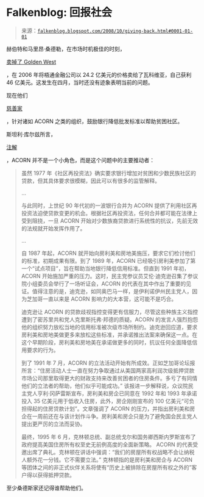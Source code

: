 <!--yml

类别: 未分类

日期：2024 年 5 月 12 日 22:54:04

-->

# Falkenblog: 回报社会

> 来源：[`falkenblog.blogspot.com/2008/10/giving-back.html#0001-01-01`](http://falkenblog.blogspot.com/2008/10/giving-back.html#0001-01-01)

赫伯特和马里昂·桑德勒，在市场时机极佳的时刻，

[卖掉了 Golden West](http://www.sfgate.com/cgi-bin/article.cgi?file=/chronicle/archive/2006/05/09/BUGBRINUJT1.DTL&type=business)

，在 2006 年将梧通金融公司以 24.2 亿美元的价格卖给了瓦科维亚，自己获利 46 亿美元。这发生在四月，当时还没有迹象表明当前的问题。

现在他们

[慈善家](http://www.nytimes.com/2008/03/09/magazine/09Sandlers-t.html?n=Top/Reference/Times%20Topics/People)

，针对诸如 ACORN 之类的组织，鼓励银行降低批发标准以帮助贫困社区。

斯坦利·库尔兹所言，

[注解](http://article.nationalreview.com/?q=ZjRjYzE0YmQxNzU4MDJjYWE5MjIzMTMxMmNhZWQ1MTA=&w=MA==)

，ACORN 并不是一个小角色，而是这个问题中的主要推动者：

> 虽然 1977 年《社区再投资法》确实要求银行增加对贫困和少数民族社区的贷款，但其具体要求很模糊，因此可以有很多的监管解释。
> 
> ...
> 
> 与此同时，上世纪 90 年代初的一波银行合并为 ACORN 提供了利用社区再投资法迫使贷款变更的机会。根据社区再投资法，任何合并都可能在法律上受到阻挠，一旦 ACORN 开始对少数族裔贷款进行系统性的抗议，先前无效的法规就开始发挥作用了。
> 
> ...
> 
> 自 1987 年起，ACORN 就开始向房利美和房地美施压，要求它们检讨他们的标准，初期成果有限。到了 1989 年，ACORN 已经吸引房利美参加了第一个“试点项目”，旨在帮助当地银行降低信用标准。但直到 1991 年初，ACORN 开始施加严重的压力。这时，民主党参议员艾伦·迪克逊召集了参议院小组委员会举行了一场听证会，ACORN 的代表在其中作出了重要的见证。值得注意的是，迪克逊，如同奥巴马一样，是伊利诺伊州民主党人，因为芝加哥一直以来是 ACORN 影响力的大本营，这可能不是巧合。
> 
> 迪克逊让 ACORN 的贷款歧视指控变得更有信服力，尽管这些种族主义指控遭到了密苏里共和党人克里斯托弗·邦德的质疑。ACORN 的发言人强烈抱怨他的组织努力放松当地的信用标准被次级市场所制约。迪克逊回应道，要求房利美和房地美做更多来放松这些标准，并承诺推出法案来确保这一点。在这个早期阶段，房利美和房地美在承诺做更多的同时，抗议任何全面降低信用要求的行为。
> 
> 到了 1991 年 7 月，ACORN 的立法活动开始有所成效。正如芝加哥论坛报所言：“住房活动人士一直在努力争取通过从美国两家高利润次级抵押贷款市场公司那里取得更大的财政支持来改善贫困者的住房条件。多亏了有同情他们的立法者的帮助，他们似乎可能成功。” 该报进一步解释说，众议院民主党人亨利·冈萨雷斯宣布，房利美和房企已同意在 1992 年和 1993 年承诺投入 35 亿美元用于低收入住房，此外，房企刚刚宣布的 100 亿美元“可负担得起的住房贷款计划”。文章强调了 ACORN 的压力，并指出房利美和房企在一周前还在与该计划作斗争。房利美和房企只是为了避免国会民主党人提出更严厉的立法而妥协。
> 
> 最终，1995 年 6 月，克林顿总统、副总统戈尔和国务卿西斯内罗斯宣布了政府提高美国住房所有权至史无前例高度的全面新策略。 ACORN 的代表受邀出席了典礼。克林顿在讲话中强调：“我们的房屋所有权战略不会让纳税人额外花一分钱。它不需要立法。” 克林顿指的是房利美和房企与 ACORN 等团体之间的非正式伙伴关系将使有“历史上被排除在房屋所有权之外的”客户得以获得抵押贷款。

至少桑德斯家还记得谁帮助他们。
